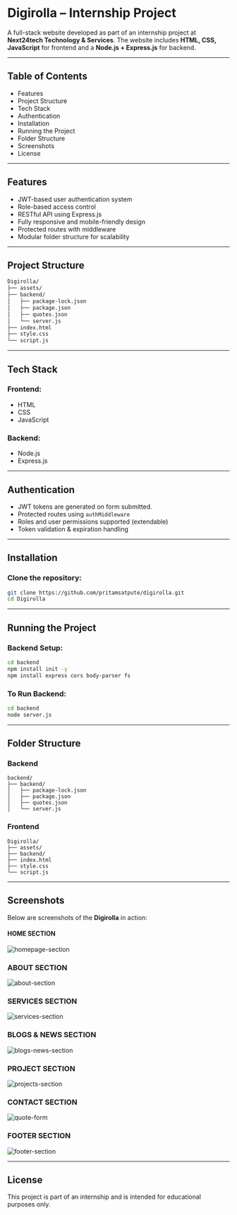 # Digirolla – Internship Project

A full-stack website developed as part of an internship project at **Next24tech Technology & Services**. The website includes **HTML, CSS, JavaScript** for frontend and a **Node.js + Express.js** for backend.

---

## Table of Contents

- Features
- Project Structure
- Tech Stack
- Authentication
- Installation
- Running the Project
- Folder Structure
- Screenshots
- License

---

## Features

- JWT-based user authentication system
- Role-based access control
- RESTful API using Express.js
- Fully responsive and mobile-friendly design
- Protected routes with middleware
- Modular folder structure for scalability

---

## Project Structure

```bash
Digirolla/
├── assets/ 
├── backend/
│   ├── package-lock.json
│   ├── package.json
│   ├── quotes.json
│   └── server.js
├── index.html
├── style.css
└── script.js
```

---

## Tech Stack

### Frontend:
- HTML
- CSS
- JavaScript

### Backend:
- Node.js
- Express.js

---

## Authentication

- JWT tokens are generated on form submitted.
- Protected routes using `authMiddleware`
- Roles and user permissions supported (extendable)
- Token validation & expiration handling

---

## Installation

### Clone the repository:
```bash
git clone https://github.com/pritamsatpute/digirolla.git
cd Digirolla
```

---

##  Running the Project

### Backend Setup:
```bash
cd backend
npm install init -y
npm install express cors body-parser fs
```
### To Run Backend:
```bash
cd backend
node server.js
```

---

## Folder Structure

### Backend
```
backend/
├── backend/
│   ├── package-lock.json
│   ├── package.json
│   ├── quotes.json
│   └── server.js

```

### Frontend
```
Digirolla/
├── assets/
├── backend/
├── index.html
├── style.css
└── script.js

```
---

## Screenshots

Below are screenshots of the **Digirolla** in action:

#### HOME SECTION
![homepage-section](https://github.com/user-attachments/assets/53b7ecb9-c891-49f5-aeac-b615338e1fac)

### ABOUT SECTION
![about-section](https://github.com/user-attachments/assets/408f3fbc-b89e-4280-a049-10b8bbbb567b)

### SERVICES SECTION
![services-section](https://github.com/user-attachments/assets/250dfeac-0711-4b43-b9c3-886a1c7f5dbb)

### BLOGS & NEWS SECTION
![blogs-news-section](https://github.com/user-attachments/assets/65eb3d02-1e3c-444a-a586-379fd6b91fb0)

### PROJECT SECTION
![projects-section](https://github.com/user-attachments/assets/233b0a95-6616-40f6-9d1c-c39f2711031b)

### CONTACT SECTION
![quote-form](https://github.com/user-attachments/assets/fd994dd3-f19e-4fc1-8cf8-159dbb2889f7)

### FOOTER SECTION
![footer-section](https://github.com/user-attachments/assets/79c3a85d-6901-4fa0-9a7e-f5925ec8268e)

---

## License

This project is part of an internship and is intended for educational purposes only.
